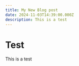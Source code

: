 ```yaml
---
title: My New Blog post
date: 2024-11-03T14:39:00.000Z
description: This is a test
---
```

# Test

This is a test
